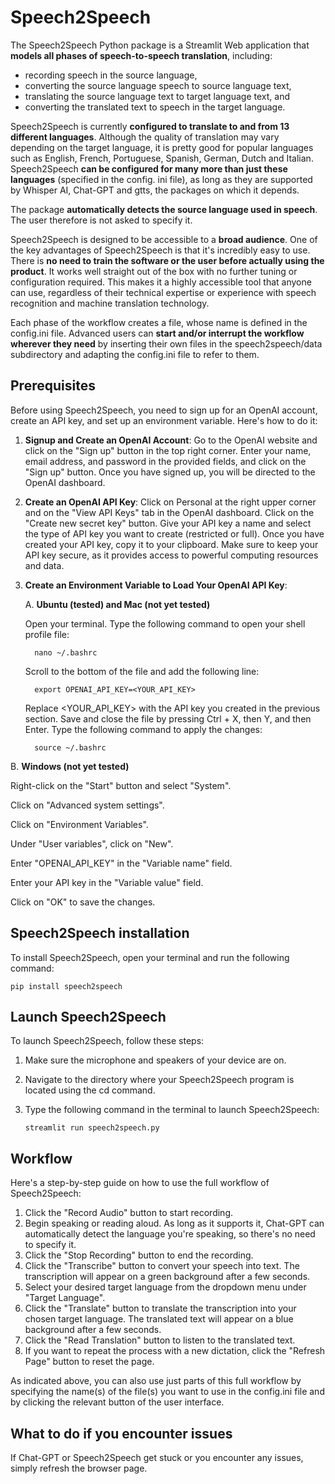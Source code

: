 # Speech2Speech

The Speech2Speech Python package is a Streamlit Web application that **models 
all phases of speech-to-speech translation**, including:
- recording speech in the source language, 
- converting the source language speech to source language text, 
- translating the source language text to target language text, and 
- converting the translated text to speech in the target language. 

Speech2Speech is currently **configured to translate to and from 13 different 
languages**. Although the quality of  translation may vary depending on the 
target language, it is pretty good for popular languages such as English, 
French, Portuguese, Spanish, German, Dutch and Italian. Speech2Speech **can be 
configured for many more than just these languages** (specified in the config.
ini file), as long as they are supported by Whisper AI, Chat-GPT and gtts, 
the packages on which it depends.

The package **automatically detects the source language used in speech**. The 
user therefore is not asked to specify it.

Speech2Speech is designed to be accessible to a **broad audience**. One of 
the key advantages of Speech2Speech is that it's incredibly easy to use. 
There is **no need to train the software or the user before actually using 
the product**. It works well straight out of the box with no further tuning 
or configuration required. This makes it a highly accessible tool that anyone can use, regardless of their technical expertise or experience with speech recognition and machine translation technology.

Each phase of the workflow creates a file, whose name is defined in the 
config.ini file. Advanced users can **start and/or interrupt the workflow 
wherever they need** by inserting their own files in the speech2speech/data 
subdirectory and adapting the config.ini file to refer to them. 

Prerequisites
-----------------------------------------------------------------------------
Before using Speech2Speech, you need to sign up for an OpenAI account, create an API key, and set up an environment variable. Here's how to do it:

1. **Signup and Create an OpenAI Account**: Go to the OpenAI website and 
   click on the "Sign up" button in the top right corner. Enter your name, email address, and password in the provided fields, and click on the "Sign up" button. Once you have signed up, you will be directed to the OpenAI dashboard.

2. **Create an OpenAI API Key**: Click on Personal at the right upper corner  and on the "View API Keys" tab in the OpenAI dashboard. Click on the "Create new secret key" button. Give your API key a name and select the type of API key you want to create (restricted or full). Once you have created your API key, copy it to your clipboard. Make sure to keep your API key secure, as it provides access to powerful computing resources and data.

3. **Create an Environment Variable to Load Your OpenAI API Key**:

   A. **Ubuntu (tested) and Mac (not yet tested)**
   
   Open your terminal. Type the following command to open your shell profile file:
      
         nano ~/.bashrc
      
   Scroll to the bottom of the file and add the following line:
   
         export OPENAI_API_KEY=<YOUR_API_KEY>
      
   Replace <YOUR_API_KEY> with the API key you created in the previous section. Save and close the file by pressing Ctrl + X, then Y, and then Enter. Type the following command to apply the changes:
         
         source ~/.bashrc
         
B. **Windows (not yet tested)**
   
   Right-click on the "Start" button and select "System".
   
   Click on "Advanced system settings".
   
   Click on "Environment Variables".
   
   Under "User variables", click on "New".
   
   Enter "OPENAI_API_KEY" in the "Variable name" field.
   
   Enter your API key in the "Variable value" field.
   
   Click on "OK" to save the changes.
   
   
Speech2Speech installation
--------------------------
To install Speech2Speech, open your terminal and run the following command:

    pip install speech2speech

Launch Speech2Speech
------------------------------------
To launch Speech2Speech, follow these steps:

1. Make sure the microphone and speakers of your device are on.

2. Navigate to the directory where your Speech2Speech program is located 
using the cd command.

3. Type the following command in the terminal to launch Speech2Speech:


   `streamlit run speech2speech.py`


Workflow
----------
Here's a step-by-step guide on how to use the full workflow of Speech2Speech:

1. Click the "Record Audio" button to start recording.
2. Begin speaking or reading aloud. As long as it supports it, Chat-GPT can 
   automatically detect the 
   language you're speaking, so there's no need to specify it.
3. Click the "Stop Recording" button to end the recording.
4. Click the "Transcribe" button to convert your speech into text. The 
   transcription will appear on a green background after a few seconds.
5. Select your desired target language from the dropdown menu under "Target 
   Language".
6. Click the "Translate" button to translate the transcription into your 
   chosen target language. The translated text will appear on a blue 
   background after a few seconds.
7. Click the "Read Translation" button to listen to the translated text.
8. If you want to repeat the process with a new dictation, click the "Refresh 
   Page" button to reset the page.
   
As indicated above, you can also use just parts of this full workflow by specifying the name(s) of the file(s) you want to use in the config.ini file and by clicking the relevant button of the user interface.

What to do if you encounter issues
-------------------------------

If Chat-GPT or Speech2Speech get stuck or you encounter any issues, simply 
refresh the browser page.
